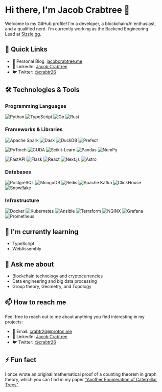# Hi there, I'm Jacob Crabtree 👋

Welcome to my GitHub profile! I'm a developer, a blockchain/AI enthusiast, and a qualified nerd. I'm currently working as the Backend Engineering Lead at [Sizzle.gg](https://sizzle.gg).

## 🚀 Quick Links

- 📝 Personal Blog: [jacobcrabtree.me](https://jacobcrabtree.me/)
- 💼 LinkedIn: [Jacob Crabtree](https://www.linkedin.com/in/jacob-crabtree-7ab72610a/)
- 🐦 Twitter: [@crabtr26](https://x.com/crabtr26)

## 🛠️ Technologies & Tools

### Programming Languages

![Python](https://img.shields.io/badge/-Python-306998?style=flat-square&logo=Python&logoColor=FFD43B)
![TypeScript](https://img.shields.io/badge/-TypeScript-007ACC?style=flat-square&logo=typescript&logoColor=white)
![Go](https://img.shields.io/badge/-Go-00ADD8?style=flat-square&logo=go&logoColor=white)
![Rust](https://img.shields.io/badge/-Rust-000000?style=flat-square&logo=rust&logoColor=white)

### Frameworks & Libraries

![Apache Spark](https://img.shields.io/badge/-Apache%20Spark-E25A1C?style=flat-square&logo=apachespark&logoColor=white)
![Dask](https://img.shields.io/badge/-Dask-306998?style=flat-square&logo=dask&logoColor=FDA061?)
![DuckDB](https://img.shields.io/badge/-DuckDB-000000?style=flat-square&logo=duckdb&logoColor)
![Prefect](https://img.shields.io/badge/-Prefect-000000?style=flat-square&logo=prefect&logoColor=white)

![PyTorch](https://img.shields.io/badge/-PyTorch-EE4C2C?style=flat-square&logo=pytorch&logoColor=white)
![CUDA](https://img.shields.io/badge/-CUDA-76B900?style=flat-square&logo=nvidia&logoColor=white)
![Scikit-Learn](https://img.shields.io/badge/-Scikit%20Learn-F7931E?style=flat-square&logo=scikit-learn&logoColor=white)
![Pandas](https://img.shields.io/badge/-Pandas-150458?style=flat-square&logo=pandas&logoColor=white)
![NumPy](https://img.shields.io/badge/-NumPy-013243?style=flat-square&logo=numpy&logoColor=white)

![FastAPI](https://img.shields.io/badge/-FastAPI-009688?style=flat-square&logo=fastapi&logoColor=white)
![Flask](https://img.shields.io/badge/-Flask-000000?style=flat-square&logo=flask&logoColor=white)
![React](https://img.shields.io/badge/-React-61DAFB?style=flat-square&logo=react&logoColor=black)
![Next.js](https://img.shields.io/badge/-Next.js-000000?style=flat-square&logo=next.js&logoColor=white)
![Astro](https://img.shields.io/badge/-Astro-7E22CE?style=flat-square&logo=astro&logoColor=white)

### Databases

![PostgreSQL](https://img.shields.io/badge/-PostgreSQL-336791?style=flat-square&logo=postgresql&logoColor=white)
![MongoDB](https://img.shields.io/badge/-MongoDB-47A248?style=flat-square&logo=mongodb&logoColor=white)
![Redis](https://img.shields.io/badge/-Redis-DC382D?style=flat-square&logo=redis&logoColor=white)
![Apache Kafka](https://img.shields.io/badge/-Apache%20Kafka-2F2625?style=flat-square&logo=apachekafka)
![ClickHouse](https://img.shields.io/badge/-ClickHouse-2F2625?style=flat-square&logo=clickhouse)
![Snowflake](https://img.shields.io/badge/-Snowflake-007ACC?style=flat-square&logo=snowflake&logoColor=white)

### Infrastructure

![Docker](https://img.shields.io/badge/-Docker-2496ED?style=flat-square&logo=docker&logoColor=white)
![Kubernetes](https://img.shields.io/badge/-Kubernetes-326DE6?style=flat-square&logo=kubernetes&logoColor=white)
![Ansible](https://img.shields.io/badge/-Ansible-EE0000?style=flat-square&logo=ansible&logoColor=white)
![Terraform](https://img.shields.io/badge/-Terraform-7B42BC?style=flat-square&logo=terraform&logoColor=white)
![NGINX](https://img.shields.io/badge/-NGINX-009639?style=flat-square&logo=nginx&logoColor=white)
![Grafana](https://img.shields.io/badge/-Grafana-F46800?style=flat-square&logo=grafana&logoColor=white)
![Prometheus](https://img.shields.io/badge/-Prometheus-E6522C?style=flat-square&logo=prometheus&logoColor=white)

## 🌱 I'm currently learning

- TypeScript
- WebAssembly

## 💬 Ask me about

- Blockchain technology and cryptocurrencies
- Data engineering and big data processing
- Group theory, Geometry, and Topology

## 📫 How to reach me

Feel free to reach out to me about anything you find interesting in my projects:

- 📧 Email: [crabtr26@proton.me](mailto:crabtr26@proton.me)
- 💼 LinkedIn: [Jacob Crabtree](https://www.linkedin.com/in/jacob-crabtree-7ab72610a/)
- 🐦 Twitter: [@crabtr26](https://x.com/crabtr26)

## ⚡ Fun fact

I once wrote an original mathematical proof of a counting theorem in graph theory, which you can find in my paper ["Another Enumeration of Caterpillar Trees"](https://arxiv.org/abs/1810.11744).
